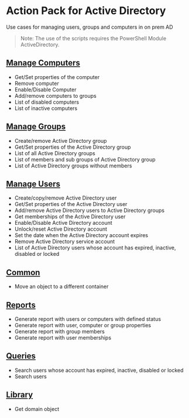 # Action Pack for Active Directory
Use cases for managing users, groups and computers in on prem AD
> Note: The use of the scripts requires the PowerShell Module ActiveDirectory.

## [Manage Computers](./Computers)

+ Get/Set properties of the computer
+ Remove computer
+ Enable/Disable Computer
+ Add/remove computers to groups
+ List of disabled computers
+ List of inactive computers

## [Manage Groups](./Groups)

+ Create/remove Active Directory group
+ Get/Set properties of the Active Directory group 
+ List of all Active Directory groups
+ List of members and sub groups of Active Directory group
+ List of Active Directory groups without members

## [Manage Users](./Users)

+ Create/copy/remove Active Directory user
+ Get/Set properties of the Active Directory user
+ Add/remove Active Directory users to Active Directory groups
+ Get memberships of the Active Directory user
+ Enable/Disable Active Directory account
+ Unlock/reset Active Directory account
+ Set the date when the Active Directory account expires
+ Remove Active Directory service account
+ List of Active Directory users whose account has expired, inactive, disabled or locked

## [Common](./Common)

+ Move an object to a different container

## [Reports](./_REPORTS_)

+ Generate report with users or computers with defined status
+ Generate report with user, computer or group properties
+ Generate report with group members
+ Generate report with user memberships

## [Queries](./_QUERY_)

+ Search users whose account has expired, inactive, disabled or locked
+ Search users

## [Library](./_LIB_)

+ Get domain object